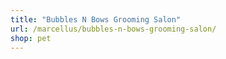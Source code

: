 ```yaml
---
title: "Bubbles N Bows Grooming Salon"
url: /marcellus/bubbles-n-bows-grooming-salon/
shop: pet
---
```

